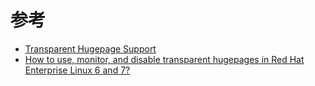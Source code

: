 

# 参考

* [Transparent Hugepage Support](https://www.kernel.org/doc/Documentation/vm/transhuge.txt)
* [How to use, monitor, and disable transparent hugepages in Red Hat Enterprise Linux 6 and 7? ](https://access.redhat.com/solutions/46111)